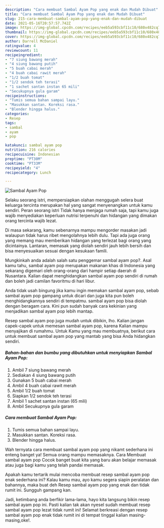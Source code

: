 ```yaml
---
description: "Cara membuat Sambal Ayam Pop yang enak dan Mudah Dibuat"
title: "Cara membuat Sambal Ayam Pop yang enak dan Mudah Dibuat"
slug: 215-cara-membuat-sambal-ayam-pop-yang-enak-dan-mudah-dibuat
date: 2021-05-16T20:57:57.742Z
image: https://img-global.cpcdn.com/recipes/eeb5a593cbf11c10/680x482cq70/sambal-ayam-pop-foto-resep-utama.jpg
thumbnail: https://img-global.cpcdn.com/recipes/eeb5a593cbf11c10/680x482cq70/sambal-ayam-pop-foto-resep-utama.jpg
cover: https://img-global.cpcdn.com/recipes/eeb5a593cbf11c10/680x482cq70/sambal-ayam-pop-foto-resep-utama.jpg
author: Darrell McDaniel
ratingvalue: 4
reviewcount: 11
recipeingredient:
- "7 siung bawang merah"
- "4 siung bawang putih"
- "5 buah cabai merah"
- "4 buah cabai rawit merah"
- "1/2 buah tomat"
- "1/2 sendok teh terasi"
- "1 sachet santan instan 65 mili"
- "Secukupnya gula garam"
recipeinstructions:
- "Tumis semua bahan sampai layu."
- "Masukkan santan. Koreksi rasa."
- "Blender hingga halus."
categories:
- Resep
tags:
- sambal
- ayam
- pop

katakunci: sambal ayam pop 
nutrition: 216 calories
recipecuisine: Indonesian
preptime: "PT30M"
cooktime: "PT33M"
recipeyield: "4"
recipecategory: Lunch

---
```



![Sambal Ayam Pop](https://img-global.cpcdn.com/recipes/eeb5a593cbf11c10/680x482cq70/sambal-ayam-pop-foto-resep-utama.jpg)

Selaku seorang istri, mempersiapkan olahan menggugah selera buat keluarga tercinta merupakan hal yang sangat menyenangkan untuk kamu sendiri. Peran seorang istri Tidak hanya menjaga rumah saja, tapi kamu juga wajib menyediakan keperluan nutrisi terpenuhi dan hidangan yang dimakan orang tercinta wajib lezat.

Di masa  sekarang, kamu sebenarnya mampu mengorder masakan jadi walaupun tidak harus ribet mengolahnya lebih dulu. Tapi ada juga orang yang memang mau memberikan hidangan yang terlezat bagi orang yang dicintainya. Lantaran, memasak yang diolah sendiri jauh lebih bersih dan bisa menyesuaikan sesuai dengan kesukaan famili. 



Mungkinkah anda adalah salah satu penggemar sambal ayam pop?. Asal kamu tahu, sambal ayam pop merupakan makanan khas di Indonesia yang sekarang digemari oleh orang-orang dari hampir setiap daerah di Nusantara. Kalian dapat menghidangkan sambal ayam pop sendiri di rumah dan boleh jadi camilan favoritmu di hari libur.

Anda tidak usah bingung jika kamu ingin memakan sambal ayam pop, sebab sambal ayam pop gampang untuk dicari dan juga kita pun boleh menghidangkannya sendiri di tempatmu. sambal ayam pop bisa diolah dengan beragam cara. Kini pun sudah banyak cara kekinian yang menjadikan sambal ayam pop lebih mantap.

Resep sambal ayam pop juga mudah untuk dibikin, lho. Kalian jangan capek-capek untuk memesan sambal ayam pop, karena Kalian mampu menyajikan di rumahmu. Untuk Kamu yang mau membuatnya, berikut cara untuk membuat sambal ayam pop yang mantab yang bisa Anda hidangkan sendiri.

<!--inarticleads1-->

##### Bahan-bahan dan bumbu yang dibutuhkan untuk menyiapkan Sambal Ayam Pop:

1. Ambil 7 siung bawang merah
1. Sediakan 4 siung bawang putih
1. Gunakan 5 buah cabai merah
1. Ambil 4 buah cabai rawit merah
1. Ambil 1/2 buah tomat
1. Siapkan 1/2 sendok teh terasi
1. Ambil 1 sachet santan instan (65 mili)
1. Ambil Secukupnya gula garam




<!--inarticleads2-->

##### Cara membuat Sambal Ayam Pop:

1. Tumis semua bahan sampai layu.
1. Masukkan santan. Koreksi rasa.
1. Blender hingga halus.




Wah ternyata cara membuat sambal ayam pop yang nikamt sederhana ini enteng banget ya! Semua orang mampu memasaknya. Cara Membuat sambal ayam pop Cocok banget buat kita yang baru akan belajar memasak atau juga bagi kamu yang telah pandai memasak.

Apakah kamu tertarik mulai mencoba membuat resep sambal ayam pop enak sederhana ini? Kalau kamu mau, ayo kamu segera siapin peralatan dan bahannya, maka buat deh Resep sambal ayam pop yang enak dan tidak rumit ini. Sungguh gampang kan. 

Jadi, ketimbang anda berfikir lama-lama, hayo kita langsung bikin resep sambal ayam pop ini. Pasti kalian tak akan nyesel sudah membuat resep sambal ayam pop lezat tidak rumit ini! Selamat berkreasi dengan resep sambal ayam pop enak tidak rumit ini di tempat tinggal kalian masing-masing,oke!.

